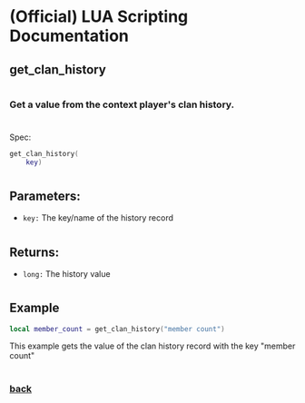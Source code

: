 
# (Official) LUA Scripting Documentation

## get_clan_history
#
### Get a value from the context player's clan history.
#
Spec:
```lua
get_clan_history(
	key)
```
#
## Parameters:
- `key:` The key/name of the history record
#
## Returns:
- `long:` The history value
#
## Example
```lua
local member_count = get_clan_history("member count")
```
This example gets the value of the clan history record with the key "member count"
#
### [back](../history)
